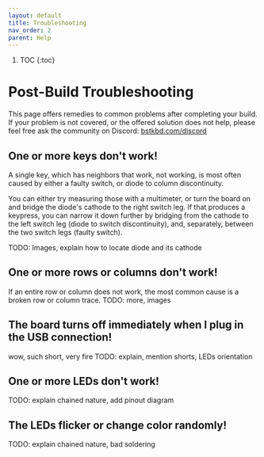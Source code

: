 ```yaml
---
layout: default
title: Troubleshooting
nav_order: 2
parent: Help
---
```


1. TOC
{:toc}

# Post-Build Troubleshooting

This page offers remedies to common problems after completing your build. If your problem is not covered, or the offered solution does not help, please feel free ask the community on Discord: [bstkbd.com/discord](https://www.bstkbd.com/discord)

## One or more keys don't work!

A single key, which has neighbors that work, not working, is most often caused by either a faulty switch, or diode to column discontinuity.

You can either try measuring those with a multimeter, or turn the board on and bridge the diode's cathode to the right switch leg. If that produces a keypress, you can narrow it down further by bridging from the cathode to the left switch leg (diode to switch discontinuity), and, separately, between the two switch legs (faulty switch).

TODO: Images, explain how to locate diode and its cathode

## One or more rows or columns don't work!

If an entire row or column does not work, the most common cause is a broken row or column trace.
TODO: more, images

## The board turns off immediately when I plug in the USB connection!

wow, such short, very fire
TODO: explain, mention shorts, LEDs orientation

## One or more LEDs don't work!

TODO: explain chained nature, add pinout diagram

## The LEDs flicker or change color randomly!

TODO: explain chained nature, bad soldering
